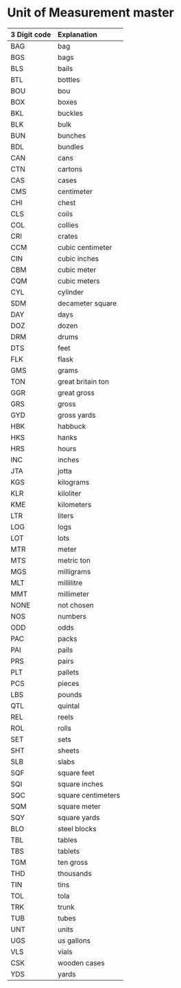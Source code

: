 # Unit of Measurement master

| 3 Digit code | Explanation |
| :--- | :--- |
| BAG | bag |
| BGS | bags |
| BLS | bails |
| BTL | bottles |
| BOU | bou |
| BOX | boxes |
| BKL | buckles |
| BLK | bulk |
| BUN | bunches |
| BDL | bundles |
| CAN | cans |
| CTN | cartons |
| CAS | cases |
| CMS | centimeter |
| CHI | chest |
| CLS | coils |
| COL | collies |
| CRI | crates |
| CCM | cubic centimeter |
| CIN | cubic inches |
| CBM | cubic meter |
| CQM | cubic meters |
| CYL | cylinder |
| SDM | decameter square |
| DAY | days |
| DOZ | dozen |
| DRM | drums |
| DTS | feet |
| FLK | flask |
| GMS | grams |
| TON | great britain ton |
| GGR | great gross |
| GRS | gross |
| GYD | gross yards |
| HBK | habbuck |
| HKS | hanks |
| HRS | hours |
| INC | inches |
| JTA | jotta |
| KGS | kilograms |
| KLR | kiloliter |
| KME | kilometers |
| LTR | liters |
| LOG | logs |
| LOT | lots |
| MTR | meter |
| MTS | metric ton |
| MGS | milligrams |
| MLT | millilitre |
| MMT | millimeter |
| NONE | not chosen |
| NOS | numbers |
| ODD | odds |
| PAC | packs |
| PAI | pails |
| PRS | pairs |
| PLT | pallets |
| PCS | pieces |
| LBS | pounds |
| QTL | quintal |
| REL | reels |
| ROL | rolls |
| SET | sets |
| SHT | sheets |
| SLB | slabs |
| SQF | square feet |
| SQI | square inches |
| SQC | square centimeters |
| SQM | square meter |
| SQY | square yards |
| BLO | steel blocks |
| TBL | tables |
| TBS | tablets |
| TGM | ten gross |
| THD | thousands |
| TIN | tins |
| TOL | tola |
| TRK | trunk |
| TUB | tubes |
| UNT | units |
| UGS | us gallons |
| VLS | vials |
| CSK | wooden cases |
| YDS | yards |

